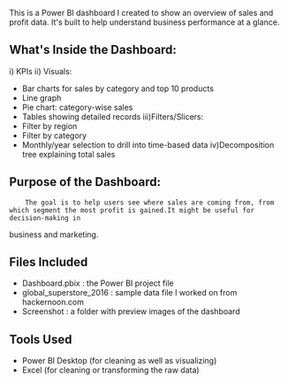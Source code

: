 This is a Power BI dashboard I created to show an overview of sales and profit data. It's built to help understand business performance at a glance.

## What's Inside the Dashboard:
i) KPIs
ii) Visuals:
  - Bar charts for sales by category and top 10 products
  - Line graph
  - Pie chart: category-wise sales
  - Tables showing detailed records
iii)Filters/Slicers:
  - Filter by region
  - Filter by category
  - Monthly/year selection to drill into time-based data
iv)Decomposition tree explaining total sales 

## Purpose of the Dashboard:
		The goal is to help users see where sales are coming from, from which segment the most profit is gained.It might be useful for decision-making in 
business and marketing.

## Files Included

  - Dashboard.pbix : the Power BI project file
  - global_superstore_2016 : sample data file I worked on from hackernoon.com
  - Screenshot : a folder with preview images of the dashboard

## Tools Used

  - Power BI Desktop (for cleaning as well as visualizing)
  - Excel (for cleaning or transforming the raw data)

